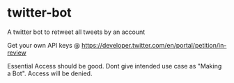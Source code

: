 # twitter-bot
A twitter bot to retweet all tweets by an account

Get your own API keys @ https://developer.twitter.com/en/portal/petition/in-review

Essential Access should be good. Dont give intended use case as "Making a Bot". Access will be denied.

